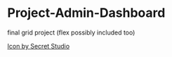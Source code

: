 # Project-Admin-Dashboard
final grid project (flex possibly included too)

<a href="https://www.freepik.com/search">Icon by Secret Studio</a>

